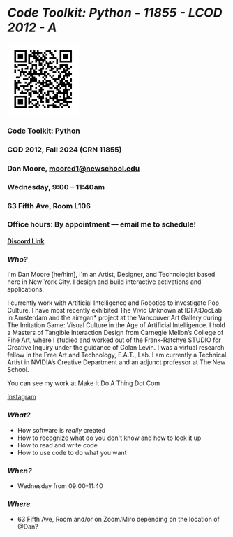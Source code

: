 #  ___Code Toolkit: Python - 11855 - LCOD 2012 - A___

![QR CODE](img/github.png)

### Code Toolkit: Python
### COD 2012, Fall 2024 (CRN 11855)
### Dan Moore, moored1@newschool.edu
### Wednesday, 9:00 – 11:40am
### 63 Fifth Ave, Room L106
### Office hours: By appointment — email me to schedule!

#### [Discord Link](https://discord.gg/X6zWtZZ9)

### _Who?_
I'm Dan Moore [he/him], I'm an Artist, Designer, and Technologist based here in New York City. I design and build interactive activations and applications.

I currently work with Artificial Intelligence and Robotics to investigate Pop Culture. I have most recently exhibited The Vivid Unknown at IDFA:DocLab in Amsterdam and the airegan* project at the Vancouver Art Gallery during The Imitation Game: Visual Culture in the Age of Artificial Intelligence. I hold a Masters of Tangible Interaction Design from Carnegie Mellon’s College of Fine Art, where I studied and worked out of the Frank-Ratchye STUDIO for Creative Inquiry under the guidance of Golan Levin. I was a virtual research fellow in the Free Art and Technology, F.A.T., Lab. I am currently a Technical Artist in NVIDIA’s Creative Department and an adjunct professor at The New School.

You can see my work at Make It Do A Thing Dot Com

[Instagram](http://instagram.com/dan.zeeeman)

### _What?_
- How software is _really_ created
- How to recognize what do you don't know and how to look it up
- How to read and write code
- How to use code to do what you want
### _When?_
- Wednesday from 09:00-11:40
### _Where_
- 63 Fifth Ave, Room and/or on Zoom/Miro depending on the location of @Dan? 

